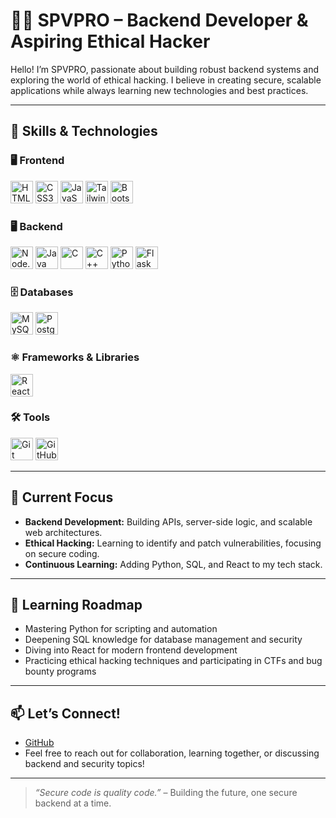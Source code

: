 # 👨‍💻 SPVPRO – Backend Developer & Aspiring Ethical Hacker

Hello! I’m SPVPRO, passionate about building robust backend systems and exploring the world of ethical hacking. I believe in creating secure, scalable applications while always learning new technologies and best practices.

---

## 🚀 Skills & Technologies

### 🖥️ Frontend
<p>
  <img src="https://cdn.jsdelivr.net/gh/devicons/devicon/icons/html5/html5-original-wordmark.svg" height="36" alt="HTML5"/>
  <img src="https://cdn.jsdelivr.net/gh/devicons/devicon/icons/css3/css3-original-wordmark.svg" height="36" alt="CSS3"/>
  <img src="https://cdn.jsdelivr.net/gh/devicons/devicon/icons/javascript/javascript-original.svg" height="36" alt="JavaScript"/>
  <img src="https://cdn.jsdelivr.net/gh/devicons/devicon@latest/icons/tailwindcss/tailwindcss-original.svg" height="36" alt="Tailwind CSS" />
  <img src="https://cdn.jsdelivr.net/gh/devicons/devicon/icons/bootstrap/bootstrap-original-wordmark.svg" height="36" alt="Bootstrap"/>
</p>

### 🖥️ Backend
<p>
  <img src="https://cdn.jsdelivr.net/gh/devicons/devicon/icons/nodejs/nodejs-original-wordmark.svg" height="36" alt="Node.js"/>
  <img src="https://cdn.jsdelivr.net/gh/devicons/devicon/icons/java/java-original-wordmark.svg" height="36" alt="Java"/>
  <img src="https://cdn.jsdelivr.net/gh/devicons/devicon/icons/c/c-original.svg" height="36" alt="C"/>
  <img src="https://cdn.jsdelivr.net/gh/devicons/devicon/icons/cplusplus/cplusplus-original.svg" height="36" alt="C++"/>
  <img src="https://cdn.jsdelivr.net/gh/devicons/devicon/icons/python/python-original-wordmark.svg" height="36" alt="Python"/>
  <img
src="https://img.icons8.com/ios/50/flask.png" height="36"
alt="Flask"/>
</p>

### 🗄️ Databases
<p>
  <img src="https://cdn.jsdelivr.net/gh/devicons/devicon/icons/mysql/mysql-original-wordmark.svg" height="36" alt="MySQL/SQL"/>
  <img src="https://wiki.postgresql.org/images/9/9a/PostgreSQL_logo.3colors.540x557.png" height="36" alt="Postgresql/SQL"/>
</p>

### ⚛️ Frameworks & Libraries
<p>
  <img src="https://cdn.jsdelivr.net/gh/devicons/devicon/icons/react/react-original-wordmark.svg" height="36" alt="React"/>
</p>

### 🛠️ Tools
<p>
  <img src="https://cdn.jsdelivr.net/gh/devicons/devicon/icons/git/git-original-wordmark.svg" height="36" alt="Git"/>
  <img src="https://cdn.jsdelivr.net/gh/devicons/devicon/icons/github/github-original.svg" height="36" alt="GitHub"/>
</p>

---

## 🎯 Current Focus

- **Backend Development:** Building APIs, server-side logic, and scalable web architectures.
- **Ethical Hacking:** Learning to identify and patch vulnerabilities, focusing on secure coding.
- **Continuous Learning:** Adding Python, SQL, and React to my tech stack.

---

## 🌱 Learning Roadmap

- Mastering Python for scripting and automation
- Deepening SQL knowledge for database management and security
- Diving into React for modern frontend development
- Practicing ethical hacking techniques and participating in CTFs and bug bounty programs

---

## 📫 Let’s Connect!

- [GitHub](https://github.com/SPVPRO)
- Feel free to reach out for collaboration, learning together, or discussing backend and security topics!

---

> _“Secure code is quality code.”_ – Building the future, one secure backend at a time.
